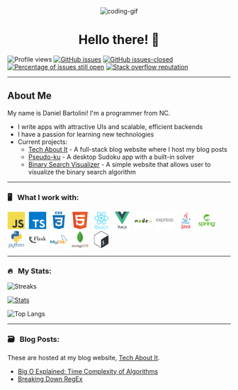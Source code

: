 <div align="center">
  
<img src="https://media0.giphy.com/media/zhYSVCirREeIZtONCI/giphy.gif?cid=ecf05e47w5us1vb9ved9rysx7ad8k3e766h1i01xu2rm5eiq&ep=v1_gifs_related&rid=giphy.gif&ct=s" alt="coding-gif" height="225px" />

<h1>Hello there! 👋</h1>
</div>

![Profile views](https://gpvc.arturio.dev/djbartolini)
[![GitHub issues](https://badgen.net/github/issues/Naereen/Strapdown.js/)](https://GitHub.com/djbartolini/issues/)
[![GitHub issues-closed](https://img.shields.io/github/issues-closed/Naereen/StrapDown.js.svg)](https://GitHub.com/djbartolini/issues?q=is%3Aissue+is%3Aclosed)
[![Percentage of issues still open](http://isitmaintained.com/badge/open/Naereen/badges.svg)](http://isitmaintained.com/project/djbartolini "Percentage of issues still open")
[![Stack overflow reputation](https://img.shields.io/stackexchange/stackoverflow/r/20453473?color=orange&label=reputation&logo=stackoverflow)](https://stackoverflow.com/users/20453473 "djbartolini's Stack Overflow Reputation")


---

## About Me 

My name is Daniel Bartolini! I'm a programmer from NC.

- I write apps with attractive UIs and scalable, efficient backends
- I have a passion for learning new technologies
- Current projects:
  - [Tech About It](https://github.com/djbartolini/tech-about-it) - A full-stack blog website where I host my blog posts
  - [Pseudo-ku](https://github.com/djbartolini/pseudo-ku) - A desktop Sudoku app with a built-in solver
  - [Binary Search Visualizer](https://github.com/djbartolini/binary-search-visualizer) - A simple website that allows user to visualize the binary search algorithm
  
---

### :desktop_computer: &nbsp; What I work with:

<div>
  <img src="https://github.com/devicons/devicon/blob/master/icons/javascript/javascript-original.svg" title="JavaScript" alt="JavaScript" width="40" height="40"/>&nbsp;
  <img src="https://github.com/devicons/devicon/blob/master/icons/typescript/typescript-original.svg" title="typescript" alt="typescript" width="40" height="40"/>&nbsp;
  <img src="https://github.com/devicons/devicon/blob/master/icons/css3/css3-plain-wordmark.svg"  title="CSS3" alt="CSS" width="40" height="40"/>&nbsp;
  <img src="https://github.com/devicons/devicon/blob/master/icons/html5/html5-original.svg" title="HTML5" alt="HTML" width="40" height="40"/>&nbsp;
    <img src="https://github.com/devicons/devicon/blob/master/icons/react/react-original-wordmark.svg" title="React" alt="React" width="40" height="40"/>&nbsp;
  <img src="https://github.com/devicons/devicon/blob/master/icons/vuejs/vuejs-original-wordmark.svg" title="Vue" alt="React" width="40" height="40"/>&nbsp;
  <img src="https://github.com/devicons/devicon/blob/master/icons/nodejs/nodejs-original-wordmark.svg" title="NodeJS" alt="NodeJS" width="40" height="40"/>&nbsp;
  <img src="https://github.com/devicons/devicon/blob/master/icons/express/express-original-wordmark.svg" title="MySQL"  alt="MySQL" width="40" height="40"/>&nbsp;
    <img src="https://github.com/devicons/devicon/blob/master/icons/java/java-original-wordmark.svg" title="Java" alt="Java" width="40" height="40"/>&nbsp;
  <img src="https://github.com/devicons/devicon/blob/master/icons/spring/spring-original-wordmark.svg" title="Spring" alt="Spring" width="40" height="40"/>&nbsp;
    <img src="https://github.com/devicons/devicon/blob/master/icons/python/python-original-wordmark.svg" title="python" alt="python" width="40" height="40"/>&nbsp;
      <img src="https://github.com/devicons/devicon/blob/master/icons/flask/flask-original-wordmark.svg" title="python" alt="python" width="40" height="40"/>&nbsp;
  <img src="https://github.com/devicons/devicon/blob/master/icons/mysql/mysql-original-wordmark.svg" title="MySQL"  alt="MySQL" width="40" height="40"/>&nbsp;
  <img src="https://github.com/devicons/devicon/blob/master/icons/mongodb/mongodb-original-wordmark.svg" title="mongodb"  alt="mongodb" width="40" height="40"/>&nbsp;
  <img src="https://github.com/devicons/devicon/blob/master/icons/bash/bash-original.svg" title="bash"  alt="bash" width="40" height="40"/>&nbsp;
</div>

---

### :fire: &nbsp; My Stats:

![Streaks](https://github-readme-streak-stats.herokuapp.com/?user=djbartolini&layout=compact&theme=blue-green)

[![Stats](https://github-readme-stats.vercel.app/api?username=djbartolini&theme=blue-green)](https://github.com/anuraghazra/github-readme-stats)

![Top Langs](https://github-readme-stats.vercel.app/api/top-langs/?username=djbartolini&layout=compact&theme=blue-green)

---

### :card_file_box: &nbsp; Blog Posts:

These are hosted at my blog website, [Tech About It](http://tech-about-it-blog.herokuapp.com/).

- [Big O Explained: Time Complexity of Algorithms](http://tech-about-it-blog.herokuapp.com/post/7)
- [Breaking Down RegEx](http://tech-about-it-blog.herokuapp.com/post/6)
